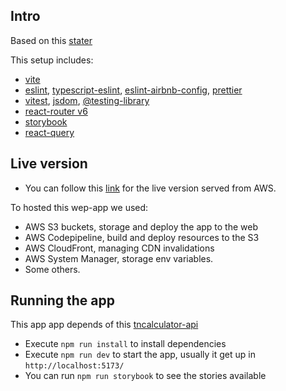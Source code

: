 ## Intro

Based on this [stater](https://github.com/CodingGarden/react-ts-starter)

This setup includes:

- [vite](https://vitejs.dev/)
- [eslint](https://eslint.org/), [typescript-eslint](https://typescript-eslint.io/), [eslint-airbnb-config](https://github.com/airbnb/javascript), [prettier](https://prettier.io/)
- [vitest](https://vitest.dev/), [jsdom](https://github.com/jsdom/jsdom), [@testing-library](https://testing-library.com/)
- [react-router v6](https://reactrouter.com/en/main)
- [storybook](https://storybook.js.org/)
- [react-query](https://tanstack.com/query/v3/)

## Live version

- You can follow this [link](http://www.tncalculator.io.s3-website-us-east-1.amazonaws.com/) for the live version served from AWS.

To hosted this wep-app we used:

- AWS S3 buckets, storage and deploy the app to the web
- AWS Codepipeline, build and deploy resources to the S3
- AWS CloudFront, managing CDN invalidations
- AWS System Manager, storage env variables.
- Some others.

## Running the app

This app app depends of this [tncalculator-api](https://github.com/fcastillo18/tncalculator-api)

- Execute `npm run install` to install dependencies
- Execute `npm run dev` to start the app, usually it get up in `http://localhost:5173/`
- You can run `npm run storybook` to see the stories available
